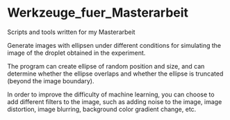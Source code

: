 # Werkzeuge_fuer_Masterarbeit
Scripts and tools written for my Masterarbeit

Generate images with ellipsen under different conditions for simulating the image of the droplet obtained in the experiment.

The program can create ellipse of random position and size, and can determine whether the ellipse overlaps and whether the ellipse is truncated (beyond the image boundary).

In order to improve the difficulty of machine learning, you can choose to add different filters to the image, such as adding noise to the image, image distortion, image blurring, background color gradient change, etc.
